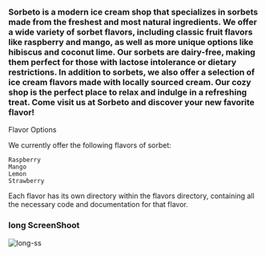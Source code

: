 ### Sorbeto is a modern ice cream shop that specializes in sorbets made from the freshest and most natural ingredients. We offer a wide variety of sorbet flavors, including classic fruit flavors like raspberry and mango, as well as more unique options like hibiscus and coconut lime. Our sorbets are dairy-free, making them perfect for those with lactose intolerance or dietary restrictions. In addition to sorbets, we also offer a selection of ice cream flavors made with locally sourced cream. Our cozy shop is the perfect place to relax and indulge in a refreshing treat. Come visit us at Sorbeto and discover your new favorite flavor!

Flavor Options

We currently offer the following flavors of sorbet:

    Raspberry
    Mango
    Lemon
    Strawberry

Each flavor has its own directory within the flavors directory, containing all the necessary code and documentation for that flavor.

### long ScreenShoot
![long-ss](https://user-images.githubusercontent.com/116990574/205667774-ab6dcfa9-cd31-4b90-99f2-151a1ffd21ea.png)
